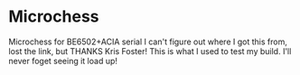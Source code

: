 # Microchess
Microchess for BE6502+ACIA serial
I can't figure out where I got this from, lost the link, but THANKS Kris Foster!
This is what I used to test my build. 
I'll never foget seeing it load up!
